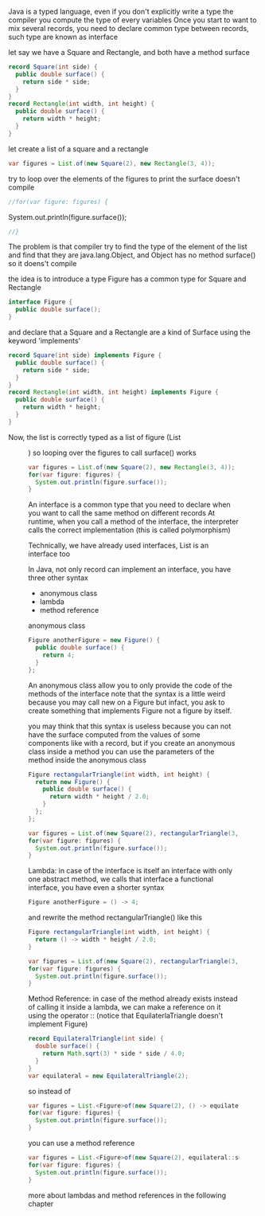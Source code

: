 
Java is a typed language, even if you don't explicitly write a type
the compiler you compute the type of every variables
Once you start to want to mix several records, you need to declare
common type between records, such type are known as interface

let say we have a Square and Rectangle, and both have a method surface
```java
record Square(int side) {
  public double surface() {
    return side * side;
  }
}
record Rectangle(int width, int height) {
  public double surface() {
    return width * height;
  }
}
```

let create a list of a square and a rectangle
```java
var figures = List.of(new Square(2), new Rectangle(3, 4));
```

try to loop over the elements of the figures to print the surface doesn't compile
```java
//for(var figure: figures) {
```
 System.out.println(figure.surface());
```java
//}
```

The problem is that compiler try to find the type of the element of the list
and find that they are java.lang.Object, and Object has no method surface()
so it doens't compile

the idea is to introduce a type Figure has a common type for Square and Rectangle
```java
interface Figure {
  public double surface();
}
```

and declare that a Square and a Rectangle are a kind of Surface
using the keyword 'implements'
```java
record Square(int side) implements Figure {
  public double surface() {
    return side * side;
  }
}
record Rectangle(int width, int height) implements Figure {
  public double surface() {
    return width * height;
  }
}
```

Now, the list is correctly typed as a list of figure (List<Figure>)
so looping over the figures to call surface() works
```java
var figures = List.of(new Square(2), new Rectangle(3, 4));
for(var figure: figures) {
  System.out.println(figure.surface());
}
```


An interface is a common type that you need to declare when you want to
call the same method on different records
At runtime, when you call a method of the interface, the interpreter calls
the correct implementation (this is called polymorphism)

Technically, we have already used interfaces, List is an interface too

In Java, not only record can implement an interface, 
you have three other syntax
- anonymous class
- lambda
- method reference

anonymous class
```java
Figure anotherFigure = new Figure() {
  public double surface() {
    return 4;
  }
};
```

An anonymous class allow you to only provide the code of the methods of the interface
note that the syntax is a little weird because you may call new on a Figure but infact,
you ask to create something that implements Figure not a figure by itself.

you may think that this syntax is useless because you can not have the surface computed
from the values of some components like with a record, but if you create an anonymous class
inside a method you can use the parameters of the method inside the anonymous class
```java
Figure rectangularTriangle(int width, int height) {
  return new Figure() {
    public double surface() {
      return width * height / 2.0;
    }
  };
};
```

```java
var figures = List.of(new Square(2), rectangularTriangle(3, 4));
for(var figure: figures) {
  System.out.println(figure.surface());
}
```


Lambda: in case of the interface is itself an interface with only one abstract method,
we calls that interface a functional interface, you have even a shorter syntax
```java
Figure anotherFigure = () -> 4;
```

and rewrite the method rectangularTriangle() like this
```java
Figure rectangularTriangle(int width, int height) {
  return () -> width * height / 2.0;
}
```

```java
var figures = List.of(new Square(2), rectangularTriangle(3, 4));
for(var figure: figures) {
  System.out.println(figure.surface());
}
```


Method Reference: in case of the method already exists instead of 
calling it inside a lambda, we can make a reference on it using the operator ::
(notice that EquilaterlaTriangle doesn't implement Figure)
```java
record EquilateralTriangle(int side) {
  double surface() {
    return Math.sqrt(3) * side * side / 4.0;
  }
}
var equilateral = new EquilateralTriangle(2);
```

so instead of
```java
var figures = List.<Figure>of(new Square(2), () -> equilateral.surface());
for(var figure: figures) {
  System.out.println(figure.surface());
}
```

you can use a method reference
```java
var figures = List.<Figure>of(new Square(2), equilateral::surface);
for(var figure: figures) {
  System.out.println(figure.surface());
}
```


more about lambdas and method references in the following chapter
